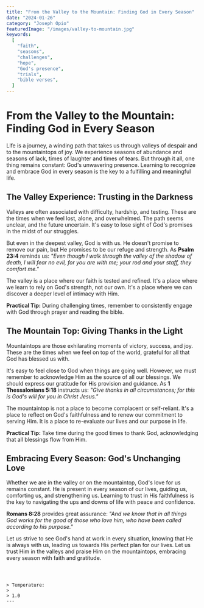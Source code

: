 ```yaml
---
title: "From the Valley to the Mountain: Finding God in Every Season"
date: "2024-01-26"
category: "Joseph Opio"
featuredImage: "/images/valley-to-mountain.jpg"
keywords:
  [
    "faith",
    "seasons",
    "challenges",
    "hope",
    "God's presence",
    "trials",
    "bible verses",
  ]
---
```


# From the Valley to the Mountain: Finding God in Every Season

Life is a journey, a winding path that takes us through valleys of despair and to the mountaintops of joy. We experience seasons of abundance and seasons of lack, times of laughter and times of tears. But through it all, one thing remains constant: God's unwavering presence. Learning to recognize and embrace God in every season is the key to a fulfilling and meaningful life.

## The Valley Experience: Trusting in the Darkness

Valleys are often associated with difficulty, hardship, and testing. These are the times when we feel lost, alone, and overwhelmed. The path seems unclear, and the future uncertain. It's easy to lose sight of God's promises in the midst of our struggles.

But even in the deepest valley, God is with us. He doesn't promise to remove our pain, but He promises to be our refuge and strength. As **Psalm 23:4** reminds us: _"Even though I walk through the valley of the shadow of death, I will fear no evil, for you are with me; your rod and your staff, they comfort me."_

The valley is a place where our faith is tested and refined. It's a place where we learn to rely on God's strength, not our own. It's a place where we can discover a deeper level of intimacy with Him.

**Practical Tip:** During challenging times, remember to consistently engage with God through prayer and reading the bible.

## The Mountain Top: Giving Thanks in the Light

Mountaintops are those exhilarating moments of victory, success, and joy. These are the times when we feel on top of the world, grateful for all that God has blessed us with.

It's easy to feel close to God when things are going well. However, we must remember to acknowledge Him as the source of all our blessings. We should express our gratitude for His provision and guidance. As **1 Thessalonians 5:18** instructs us: _"Give thanks in all circumstances; for this is God's will for you in Christ Jesus."_

The mountaintop is not a place to become complacent or self-reliant. It's a place to reflect on God's faithfulness and to renew our commitment to serving Him. It is a place to re-evaluate our lives and our purpose in life.

**Practical Tip:** Take time during the good times to thank God, acknowledging that all blessings flow from Him.

## Embracing Every Season: God's Unchanging Love

Whether we are in the valley or on the mountaintop, God's love for us remains constant. He is present in every season of our lives, guiding us, comforting us, and strengthening us. Learning to trust in His faithfulness is the key to navigating the ups and downs of life with peace and confidence.

**Romans 8:28** provides great assurance: _"And we know that in all things God works for the good of those who love him, who have been called according to his purpose."_

Let us strive to see God's hand at work in every situation, knowing that He is always with us, leading us towards His perfect plan for our lives. Let us trust Him in the valleys and praise Him on the mountaintops, embracing every season with faith and gratitude.

```



> Temperature:
>
> 1.0
---

```
